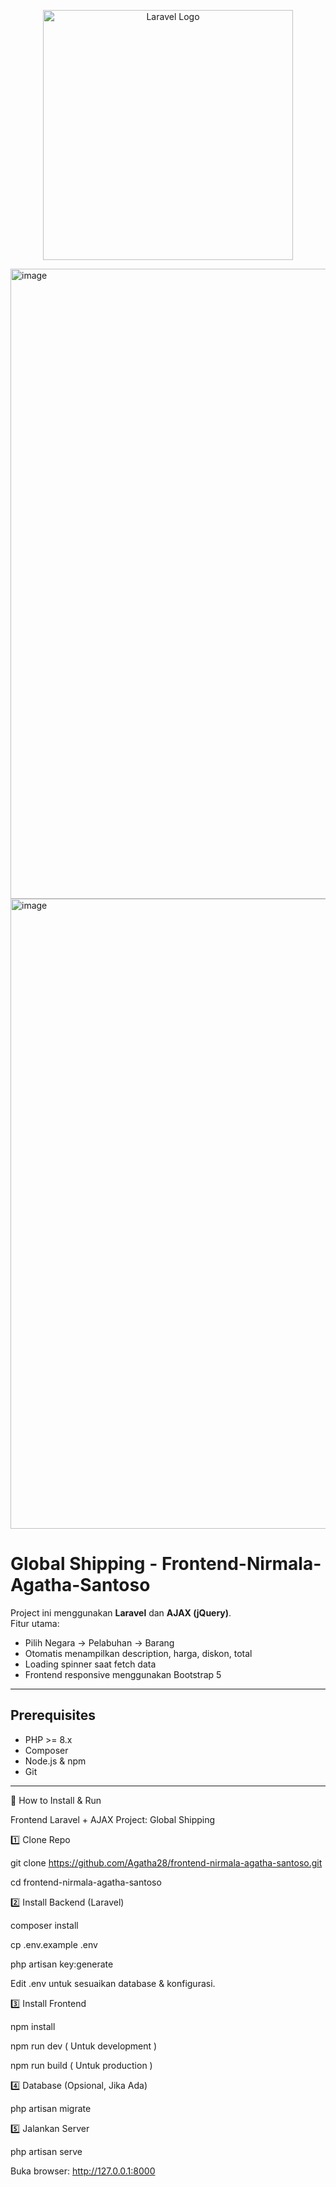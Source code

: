 <p align="center"><a href="https://laravel.com" target="_blank"><img src="https://raw.githubusercontent.com/laravel/art/master/logo-lockup/5%20SVG/2%20CMYK/1%20Full%20Color/laravel-logolockup-cmyk-red.svg" width="400" alt="Laravel Logo"></a></p>



<img width="1920" height="1008" alt="image" src="https://github.com/user-attachments/assets/357f502f-f8a3-42b0-8ae6-a7277c28b5eb" />

<img width="1920" height="1008" alt="image" src="https://github.com/user-attachments/assets/305853be-ff39-4416-98cb-73a06f0bf586" />






# Global Shipping - Frontend-Nirmala-Agatha-Santoso

Project ini menggunakan **Laravel** dan **AJAX (jQuery)**.  
Fitur utama:
- Pilih Negara → Pelabuhan → Barang
- Otomatis menampilkan description, harga, diskon, total
- Loading spinner saat fetch data
- Frontend responsive menggunakan Bootstrap 5

---

## Prerequisites

- PHP >= 8.x
- Composer
- Node.js & npm
- Git

---

🚀 How to Install & Run

Frontend Laravel + AJAX Project: Global Shipping 


1️⃣ Clone Repo

git clone https://github.com/Agatha28/frontend-nirmala-agatha-santoso.git

cd frontend-nirmala-agatha-santoso




2️⃣ Install Backend (Laravel)

composer install

cp .env.example .env

php artisan key:generate



Edit .env untuk sesuaikan database & konfigurasi.


3️⃣ Install Frontend

npm install

npm run dev  ( Untuk development )

npm run build  ( Untuk production )



4️⃣ Database (Opsional, Jika Ada)

php artisan migrate



5️⃣ Jalankan Server

php artisan serve


Buka browser: http://127.0.0.1:8000
